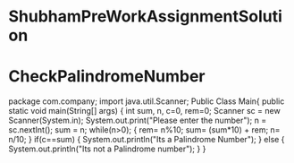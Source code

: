 # ShubhamPreWorkAssignmentSolution
# CheckPalindromeNumber












package com.company;
import java.util.Scanner;
Public Class Main{
 public static void main(String[] args) {
        int sum, n, c=0, rem=0;
  Scanner sc = new Scanner(System.in);
        System.out.print("Please enter the number");
        n = sc.nextInt();
        sum = n;
   while(n>0);
        {
         rem= n%10;
            sum= (sum*10) + rem;
            n= n/10;
        }
        if(c==sum)
        {
            System.out.println("Its a Palindrome Number");
        }
        else
                {
            System.out.println("Its not a Palindrome number");
        }
    }
